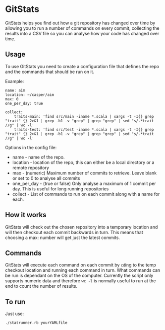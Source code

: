GitStats
========
GitStats helps you find out how a git repository has changed over time by allowing you to run a number of commands on every commit, collecting the results into a CSV file so you can analyse how your code has changed over time.

Usage
-----
To use GitStats you need to create a configuration file that defines the repo and the commands that should be run on it.

Example:

	name: aim
	location: ~/casper/aim
	max: 0
	one_per_day: true

	collect:
		traits-main: 'find src/main -iname *.scala | xargs -t -I{} grep "trait" {} 2>&1 | grep -b1 -v "grep" | grep "grep" | sed "s/.*trait //g" | wc -l'
		traits-test: 'find src/test -iname *.scala | xargs -t -I{} grep "trait" {} 2>&1 | grep -b1 -v "grep" | grep "grep" | sed "s/.*trait //g" | wc -l'


Options in the config file:

* name 			- name of the repo.
* location 		- location of the repo, this can either be a local directory or a remote repository
* max			- (numeric) Maximum number of commits to retrieve. Leave blank or set to 0 to analyse all commits
* one_per_day	- (true or false) Only analyse a maximum of 1 commit per day. This is useful for long running repositories
* collect 		- List of commands to run on each commit along with a name for each.

How it works
------------
GitStats will check out the chosen repository into a temporary location and will then checkout each commit backwards in turn. This means that choosing a max: number will get just the latest commits.

Commands
--------
GitStats will execute each command on each commit by `cd`ing to the temp checkout location and running each command in turn. What commands can be run is dependant on the OS of the computer. Currently the script only supports numeric data and therefore `wc -l` is normally useful to run at the end to count the number of results.

To run
------
Just use:

	./statrunner.rb yourYAMLfile

